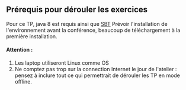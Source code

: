 ## Prérequis pour dérouler les exercices

Pour ce TP, java 8 est requis ainsi que [SBT](http://www.scala-sbt.org/0.13/docs/Installing-sbt-on-Linux.html)
Prévoir l'installation de l'environnement avant la conférence, beaucoup de téléchargement à la première installation.



#### Attention :
1. Les laptop utiliseront Linux comme OS
2. Ne comptez pas trop sur la connection Internet le jour de l'atelier : pensez à inclure tout ce qui permettrait de dérouler les TP en mode offline.

